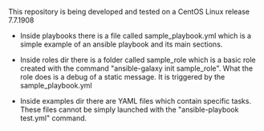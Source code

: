 This repository is being developed and tested on a CentOS Linux release 7.7.1908

- Inside playbooks there is a file called sample_playbook.yml which is a simple example of an ansible playbook and its main sections.

- Inside roles dir there is a folder called sample_role which is a basic role created with the command "ansible-galaxy init sample_role".   What the role does is a debug of a static message. It is triggered by the sample_playbook.yml

- Inside examples dir there are YAML files which contain specific tasks. These files cannot be simply launched with the "ansible-playbook   test.yml" command.


